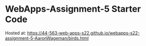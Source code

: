 # WebApps-Assignment-5 Starter Code

Hosted at: <https://44-563-web-apps-s22.github.io/webapps-s22-assignment-5-AaronWageman/birds.html>

